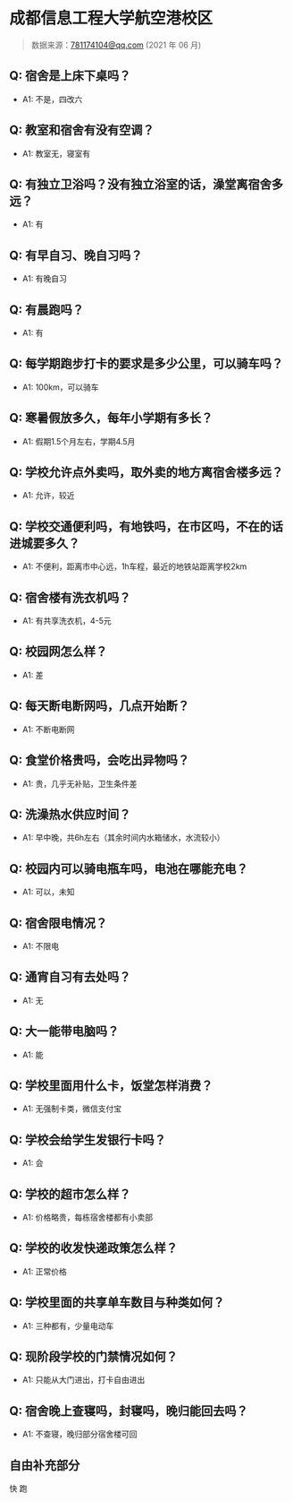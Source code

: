 # 成都信息工程大学航空港校区

> 数据来源：781174104@qq.com (2021 年 06 月)

## Q: 宿舍是上床下桌吗？

- A1: 不是，四改六

## Q: 教室和宿舍有没有空调？

- A1: 教室无，寝室有

## Q: 有独立卫浴吗？没有独立浴室的话，澡堂离宿舍多远？

- A1: 有

## Q: 有早自习、晚自习吗？

- A1: 有晚自习

## Q: 有晨跑吗？

- A1: 有

## Q: 每学期跑步打卡的要求是多少公里，可以骑车吗？

- A1: 100km，可以骑车

## Q: 寒暑假放多久，每年小学期有多长？

- A1: 假期1.5个月左右，学期4.5月

## Q: 学校允许点外卖吗，取外卖的地方离宿舍楼多远？

- A1: 允许，较近

## Q: 学校交通便利吗，有地铁吗，在市区吗，不在的话进城要多久？

- A1: 不便利，距离市中心远，1h车程，最近的地铁站距离学校2km

## Q: 宿舍楼有洗衣机吗？

- A1: 有共享洗衣机，4-5元

## Q: 校园网怎么样？

- A1: 差

## Q: 每天断电断网吗，几点开始断？

- A1: 不断电断网

## Q: 食堂价格贵吗，会吃出异物吗？

- A1: 贵，几乎无补贴，卫生条件差

## Q: 洗澡热水供应时间？

- A1: 早中晚，共6h左右（其余时间内水箱储水，水流较小）

## Q: 校园内可以骑电瓶车吗，电池在哪能充电？

- A1: 可以，未知

## Q: 宿舍限电情况？

- A1: 不限电

## Q: 通宵自习有去处吗？

- A1: 无

## Q: 大一能带电脑吗？

- A1: 能

## Q: 学校里面用什么卡，饭堂怎样消费？

- A1: 无强制卡类，微信支付宝

## Q: 学校会给学生发银行卡吗？

- A1: 会

## Q: 学校的超市怎么样？

- A1: 价格略贵，每栋宿舍楼都有小卖部

## Q: 学校的收发快递政策怎么样？

- A1: 正常价格

## Q: 学校里面的共享单车数目与种类如何？

- A1: 三种都有，少量电动车

## Q: 现阶段学校的门禁情况如何？

- A1: 只能从大门进出，打卡自由进出

## Q: 宿舍晚上查寝吗，封寝吗，晚归能回去吗？

- A1: 不查寝，晚归部分宿舍楼可回

## 自由补充部分

快 跑